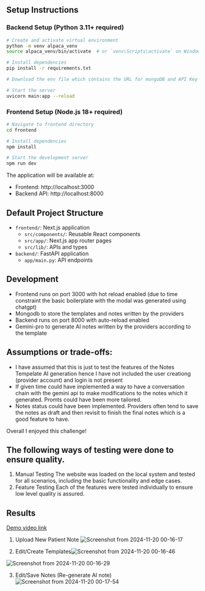 
## Setup Instructions

### Backend Setup (Python 3.11+ required)

```bash
# Create and activate virtual environment
python -m venv alpaca_venv
source alpaca_venv/bin/activate  # or `venv\Scripts\activate` on Windows

# Install dependencies
pip install -r requirements.txt

# Download the env file which contains the URL for mongoDB and API Key for Gemini-pro

# Start the server
uvicorn main:app --reload
```

### Frontend Setup (Node.js 18+ required)

```bash
# Navigate to frontend directory
cd frontend

# Install dependencies
npm install

# Start the development server
npm run dev
```

The application will be available at:

- Frontend: http://localhost:3000
- Backend API: http://localhost:8000

## Default Project Structure

- `frontend/`: Next.js application
  - `src/components/`: Reusable React components
  - `src/app/`: Next.js app router pages
  - `src/lib/`: APIs and types
- `backend/`: FastAPI application
  - `app/main.py`: API endpoints

## Development

- Frontend runs on port 3000 with hot reload enabled (due to time constraint the basic boilerplate with the modal was generated using chatgpt)
- Mongodb to store the templates and notes written by the providers
- Backend runs on port 8000 with auto-reload enabled
- Gemini-pro to generate AI notes written by the providers according to the template


## Assumptions or trade-offs:
- I have assumed that this is just to test the features of the Notes Tempelate AI generation hence I have not included the user creationg (provider account) and login is not present
- If given time could have implemented a way to have a conversation chain with the gemini api to make modifications to the notes which it generated. Promts could have been more tailored.
- Notes status could have been implemented. Providers often tend to save the notes as draft and then revisit to finish the final notes which is a good feature to have.

Overall I enjoyed this challenge!


## The following ways of testing were done to ensure quality.
1) Manual Testing
The website was loaded on the local system and tested for all scenarios, including the basic functionality and edge cases.
2) Feature Testing
Each of the features were tested individually to ensure low level quality is assured.


## Results

[Demo video link](https://drive.google.com/file/d/1mZQNinvoEdGCa80IUsWqCUpjxyuWG1a2/view?usp=sharing)

1) Upload New Patient Note
![Screenshot from 2024-11-20 00-16-17](https://github.com/user-attachments/assets/c2b65d6c-ce46-4f02-8652-ba959a12f151)

2) Edit/Create Templates![Screenshot from 2024-11-20 00-16-46](https://github.com/user-attachments/assets/3ce5b25e-db42-4c9d-8562-4acee598ff8f)

![Screenshot from 2024-11-20 00-16-29](https://github.com/user-attachments/assets/6727e7f3-5347-4693-a1e8-1a9b32e9050d)

3) Edit/Save Notes (Re-generate AI note)
   ![Screenshot from 2024-11-20 00-17-54](https://github.com/user-attachments/assets/8095aef7-60c0-450a-8072-132f0dbca785)

